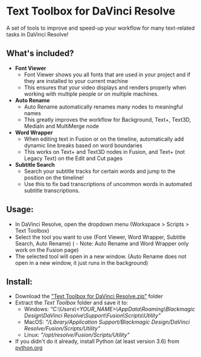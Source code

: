 # Text Toolbox for DaVinci Resolve
A set of tools to improve and speed-up your workflow for many text-related tasks in DaVinci Resolve!

## What's included?
- **Font Viewer**
	- Font Viewer shows you all fonts that are used in your project and if they are installed to your current machine
	- This ensures that your video displays and renders properly when working with multiple people or on multiple machines.
- **Auto Rename** 
	- Auto Rename automatically renames many nodes to meaningful names
	- This greatly improves the workflow for Background, Text+, Text3D, MediaIn and MultiMerge node
- **Word Wrapper** 
	- When editing text in Fusion or on the timeline, automatically add dynamic line breaks based on word boundaries
	- This works on Text+ and Text3D nodes in Fusion, and Text+ (not Legacy Text) on the Edit and Cut pages
- **Subtitle Search** 
	- Search your subtitle tracks for certain words and jump to the position on the timeline!
	- Use this to fix bad transcriptions of uncommon words in automated subtitle transcriptions.



## Usage:
- In DaVinci Resolve, open the dropdown menu (Workspace > Scripts > Text Toolbox)
- Select the tool you want to use (Font Viewer, Word Wrapper, Subtitle Search, Auto Rename)
( - Note: Auto Rename and Word Wrapper only work on the Fusion page)
- The selected tool will open in a new window. (Auto Rename does not open in a new window, it just runs in the background)

## Install:
- Download the ["Text Toolbox for DaVinci Resolve.zip"](https://github.com/neezr/Text-Toolbox-for-DaVinci-Resolve/archive/refs/heads/main.zip) folder
- Extract the *Text Toolbox* folder and save it to:
	- Windows: *"C:\Users\\<YOUR_NAME>\AppData\Roaming\Blackmagic Design\DaVinci Resolve\Support\Fusion\Scripts\Utility"*
	- MacOS: *"/Library/Application Support/Blackmagic Design/DaVinci
Resolve/Fusion/Scripts/Utility"*
	- Linux: *"/opt/resolve/Fusion/Scripts/Utility"*
- If you didn't do it already, install Python (at least version 3.6) from [python.org](https://www.python.org/)
